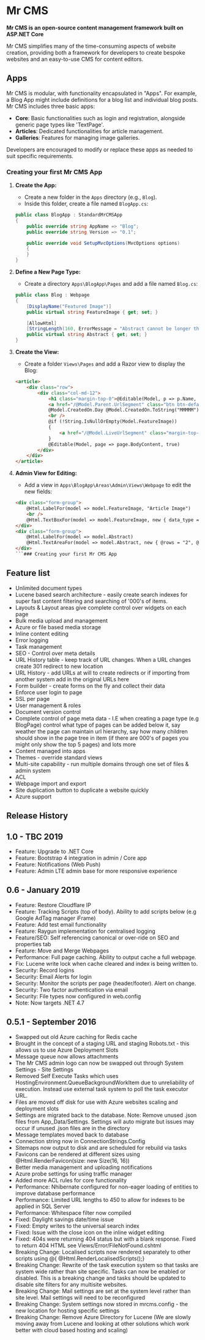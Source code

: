 # Mr CMS

**Mr CMS is an open-source content management framework built on ASP.NET Core**

Mr CMS simplifies many of the time-consuming aspects of website creation, providing both a framework for developers to create bespoke websites and an easy-to-use CMS for content editors.

## Apps
Mr CMS is modular, with functionality encapsulated in "Apps". For example, a Blog App might include definitions for a blog list and individual blog posts. Mr CMS includes three basic apps:

- **Core**: Basic functionalities such as login and registration, alongside generic page types like 'TextPage'.
- **Articles**: Dedicated functionalities for article management.
- **Galleries**: Features for managing image galleries.

Developers are encouraged to modify or replace these apps as needed to suit specific requirements.
### Creating your first Mr CMS App
1. **Create the App:**
   - Create a new folder in the `Apps` directory (e.g., `Blog`).
   - Inside this folder, create a file named `BlogApp.cs`:

    ```csharp
    public class BlogApp : StandardMrCMSApp
    {
        public override string AppName => "Blog";
        public override string Version => "0.1";

        public override void SetupMvcOptions(MvcOptions options)
        {
        }
    }
    ```

2. **Define a New Page Type:**
   - Create a directory `Apps\BlogApp\Pages` and add a file named `Blog.cs`:

    ```csharp
    public class Blog : Webpage
    {
        [DisplayName("Featured Image")]
        public virtual string FeatureImage { get; set; }

        [AllowHtml]
        [StringLength(160, ErrorMessage = "Abstract cannot be longer than 500 characters.")]
        public virtual string Abstract { get; set; }
    }
    ```

3. **Create the View:**
   - Create a folder `Views\Pages` and add a Razor view to display the Blog:

    ```html
    <article>
        <div class="row">
            <div class="col-md-12">
                <h1 class="margin-top-0">@Editable(Model, p => p.Name, false)</h1>
                <a href="/@Model.Parent.UrlSegment" class="btn btn-default">Back</a>
                @Model.CreatedOn.Day @Model.CreatedOn.ToString("MMMMM") @Model.CreatedOn.Year
                <br />
                @if (!String.IsNullOrEmpty(Model.FeatureImage))
                {
                    <a href="/@Model.LiveUrlSegment" class="margin-top-0">@RenderImage(Model.FeatureImage)</a>
                }
                @Editable(Model, page => page.BodyContent, true)
            </div>
        </div>
    </article>
    ```

4. **Admin View for Editing:**
   - Add a view in `Apps\BlogApp\Areas\Admin\Views\Webpage` to edit the new fields:

    ```html
    <div class="form-group">
        @Html.LabelFor(model => model.FeatureImage, "Article Image")
        <br />
        @Html.TextBoxFor(model => model.FeatureImage, new { data_type = "media-selector" })
    </div>
    <div class="form-group">
        @Html.LabelFor(model => model.Abstract)
        @Html.TextAreaFor(model => model.Abstract, new { @rows = "2", @class = "form-control" })
    </div>
    ```### Creating your first Mr CMS App


## Feature list

*   Unlimited document types
*   Lucene based search architecture - easily create search indexes for super fast content filtering and searching of '000's of items.
*   Layouts & Layout areas give complete control over widgets on each page
*   Bulk media upload and management
*   Azure or file based media storage
*   Inline content editing
*   Error logging
*   Task management
*   SEO - Control over meta details
*   URL History table - keep track of URL changes. When a URL changes create 301 redirect to new location
*   URL History - add URLs at will to create redirects or if importing from another system add in the original URLs here
*   Form builder - create forms on the fly and collect their data
*   Enforce user login to page
*   SSL per page
*   User management & roles
*   Document version control
*   Complete control of page meta data - I.E when creating a page type (e.g BlogPage) control what type of pages can be added below it, say weather the page can maintain url hierarchy, say how many children should show in the page tree in item (if there are 000's of pages you might only show the top 5 pages) and lots more
*   Content managed into apps
*   Themes - override standard views
*   Multi-site capability - run multiple domains through one set of files & admin system
*   ACL
*   Webpage import and export
*   Site duplication button to duplicate a website quickly
*   Azure support

## Release History

## 1.0 - TBC 2019
*   Feature: Upgrade to .NET Core
*   Feature: Bootstrap 4 integration in admin / Core app
*   Feature: Notifications (Web Push)
*   Feature: Admin LTE admin base for more responsive experience

## 0.6 - January 2019
*	Feature: Restore Cloudflare IP
*	Feature: Tracking Scripts (top of body). Ability to add scripts below <body> (e.g Google AdTag manager iFrame) 
*	Feature: Add test email functionality
*	Feature: Raygun implementation for centralised logging 
*	Feature/SEO: Self referencing canonical or over-ride on SEO and properties tab
*   Feature: Move and Merge Webpages
*	Performance: Full page caching. Ability to output cache a full webpage. 
*	Fix: Lucene write lock when cache cleared and index is being written to.
*	Security: Record logins 
*	Security: Email Alerts for login 
*	Security: Monitor the scripts per page (header/footer). Alert on change. 
*	Security: Two factor authentication via email 
*	Security: File types now configured in web.config 
*	Note: Now targets .NET 4.7

## 0.5.1 - September 2016
*   Swapped out old Azure caching for Redis cache
*   Brought in the concept of a staging URL and staging Robots.txt - this allows us to use Azure Deployment Slots
*   Message queue now allows attachments
*   The Mr CMS admin logo can now be swapped out through System Settings - Site Settings
*   Removed Self Execute Tasks which uses HostingEnvironment.QueueBackgroundWorkItem due to unreliability of execution. Instead use external task system to poll the task executor URL.
*   Files are moved off disk for use with Azure websites scaling and deployment slots
*   Settings are migrated back to the database. Note: Remove unused .json files from App_Data/Settings. Settings will auto migrate but issues may occur if unused .json files are in the directory
*   Message templates moved back to database
*   Connection string now in ConnectionStrings.Config
*   Sitemaps now output to disk and are scheduled for rebuild via tasks
*   Favicons can be rendered at different sizes using  @Html.RenderFavicon(size: new Size(16, 16))
*   Better media management and uploading notifications
*   Azure probe settings for using traffic manager
*   Added more ACL rules for core functionality
*   Performance: Nhibernate configured for non-eager loading of entities to improve database performance
*   Performance: Limited URL lengths to 450 to allow for indexes to be applied in SQL Server
*   Performance: Whitespace filter now compiled 
*   Fixed: Daylight savings date/time issue
*   Fixed: Empty writes to the universal search index
*   Fixed: Issue with the close icon on the inline widget editing
*   Fixed: 404s were returning 404 status but with a blank response. Fixed to return 404 HTML see Views/Error/FileNotFound.cshtml
*   Breaking Change: Localised scripts now rendered separately to other scripts using @{ @Html.RenderLocalisedScripts();}
*   Breaking Change: Rewrite of the task execution system so that tasks are system wide rather than site specific. Tasks can now be enabled or disabled. This is a breaking change and tasks should be updated to disable site filters for any multisite websites.
*   Breaking Change: Mail settings are set at the system level rather than site level. Mail settings will need to be reconfigured
*   Breaking Change: System settings now stored in mrcms.config - the new location for hosting specific settings
*   Breaking Change: Remove Azure Directory for Lucene (We are slowly moving away from Lucene and looking at other solutions which work better with cloud based hosting and scaling)
